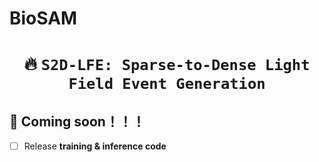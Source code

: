 # BioSAM
# <p align=center> :fire: `S2D-LFE: Sparse-to-Dense Light Field Event Generation`</p>

## 🚩 **Coming soon！！！**
- [ ] Release **training & inference code**  



